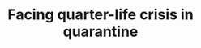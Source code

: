 ---
title: "Facing quarter-life crisis in quarantine"
published: true
preview: "Hello! Welcome to my personal blog."
layout: post
---